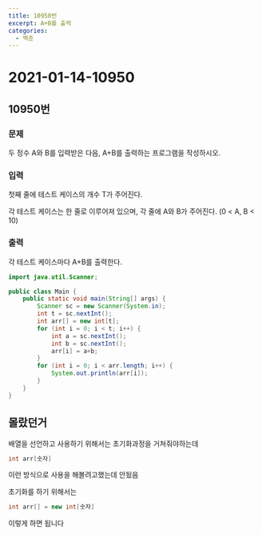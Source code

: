 ```yaml
---
title: 10950번
excerpt: A+B를 출력
categories:
  - 백준
---
```


# 2021-01-14-10950

## 10950번

### 문제

두 정수 A와 B를 입력받은 다음, A+B를 출력하는 프로그램을 작성하시오.

### 입력

첫째 줄에 테스트 케이스의 개수 T가 주어진다.

각 테스트 케이스는 한 줄로 이루어져 있으며, 각 줄에 A와 B가 주어진다. \(0 &lt; A, B &lt; 10\)

### 출력

각 테스트 케이스마다 A+B를 출력한다.

```java
import java.util.Scanner;

public class Main {
    public static void main(String[] args) {
        Scanner sc = new Scanner(System.in);
        int t = sc.nextInt();
        int arr[] = new int[t];
        for (int i = 0; i < t; i++) {
            int a = sc.nextInt();
            int b = sc.nextInt();
            arr[i] = a+b;
        }
        for (int i = 0; i < arr.length; i++) {
            System.out.println(arr[i]);
        }
    }
}
```

## 몰랐던거

배열을 선언하고 사용하기 위해서는 초기화과정을 거쳐줘야하는데

```java
int arr[숫자]
```

이런 방식으로 사용을 해볼려고했는데 안됬음

초기화를 하기 위해서는

```java
int arr[] = new int[숫자]
```

이렇게 하면 됩니다

